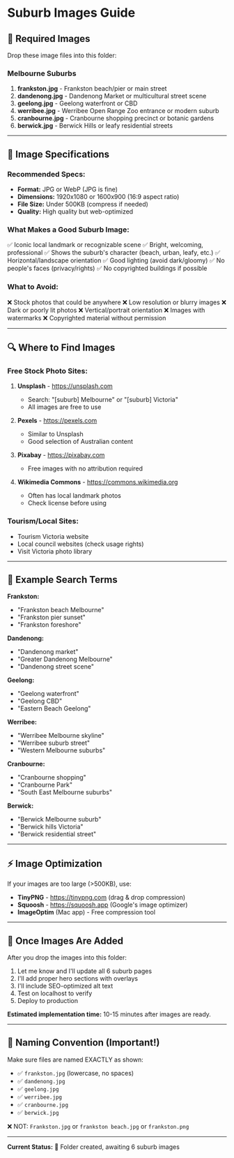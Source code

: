 # Suburb Images Guide

## 📸 Required Images

Drop these image files into this folder:

### Melbourne Suburbs
1. **frankston.jpg** - Frankston beach/pier or main street
2. **dandenong.jpg** - Dandenong Market or multicultural street scene
3. **geelong.jpg** - Geelong waterfront or CBD
4. **werribee.jpg** - Werribee Open Range Zoo entrance or modern suburb
5. **cranbourne.jpg** - Cranbourne shopping precinct or botanic gardens
6. **berwick.jpg** - Berwick Hills or leafy residential streets

---

## 📐 Image Specifications

### Recommended Specs:
- **Format:** JPG or WebP (JPG is fine)
- **Dimensions:** 1920x1080 or 1600x900 (16:9 aspect ratio)
- **File Size:** Under 500KB (compress if needed)
- **Quality:** High quality but web-optimized

### What Makes a Good Suburb Image:
✅ Iconic local landmark or recognizable scene
✅ Bright, welcoming, professional
✅ Shows the suburb's character (beach, urban, leafy, etc.)
✅ Horizontal/landscape orientation
✅ Good lighting (avoid dark/gloomy)
✅ No people's faces (privacy/rights)
✅ No copyrighted buildings if possible

### What to Avoid:
❌ Stock photos that could be anywhere
❌ Low resolution or blurry images
❌ Dark or poorly lit photos
❌ Vertical/portrait orientation
❌ Images with watermarks
❌ Copyrighted material without permission

---

## 🔍 Where to Find Images

### Free Stock Photo Sites:
1. **Unsplash** - https://unsplash.com
   - Search: "[suburb] Melbourne" or "[suburb] Victoria"
   - All images are free to use

2. **Pexels** - https://pexels.com
   - Similar to Unsplash
   - Good selection of Australian content

3. **Pixabay** - https://pixabay.com
   - Free images with no attribution required

4. **Wikimedia Commons** - https://commons.wikimedia.org
   - Often has local landmark photos
   - Check license before using

### Tourism/Local Sites:
- Tourism Victoria website
- Local council websites (check usage rights)
- Visit Victoria photo library

---

## 🎨 Example Search Terms

**Frankston:**
- "Frankston beach Melbourne"
- "Frankston pier sunset"
- "Frankston foreshore"

**Dandenong:**
- "Dandenong market"
- "Greater Dandenong Melbourne"
- "Dandenong street scene"

**Geelong:**
- "Geelong waterfront"
- "Geelong CBD"
- "Eastern Beach Geelong"

**Werribee:**
- "Werribee Melbourne skyline"
- "Werribee suburb street"
- "Western Melbourne suburbs"

**Cranbourne:**
- "Cranbourne shopping"
- "Cranbourne Park"
- "South East Melbourne suburbs"

**Berwick:**
- "Berwick Melbourne suburb"
- "Berwick hills Victoria"
- "Berwick residential street"

---

## ⚡ Image Optimization

If your images are too large (>500KB), use:
- **TinyPNG** - https://tinypng.com (drag & drop compression)
- **Squoosh** - https://squoosh.app (Google's image optimizer)
- **ImageOptim** (Mac app) - Free compression tool

---

## 🚀 Once Images Are Added

After you drop the images into this folder:
1. Let me know and I'll update all 6 suburb pages
2. I'll add proper hero sections with overlays
3. I'll include SEO-optimized alt text
4. Test on localhost to verify
5. Deploy to production

**Estimated implementation time:** 10-15 minutes after images are ready.

---

## 📝 Naming Convention (Important!)

Make sure files are named EXACTLY as shown:
- ✅ `frankston.jpg` (lowercase, no spaces)
- ✅ `dandenong.jpg`
- ✅ `geelong.jpg`
- ✅ `werribee.jpg`
- ✅ `cranbourne.jpg`
- ✅ `berwick.jpg`

❌ NOT: `Frankston.jpg` or `frankston beach.jpg` or `frankston.png`

---

**Current Status:** 📁 Folder created, awaiting 6 suburb images

